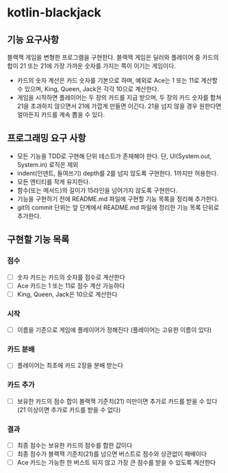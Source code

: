 # kotlin-blackjack

## 기능 요구사항
블랙잭 게임을 변형한 프로그램을 구현한다. 블랙잭 게임은 딜러와 플레이어 중 카드의 합이 21 또는 21에 가장 가까운 숫자를 가지는 쪽이 이기는 게임이다.

 - 카드의 숫자 계산은 카드 숫자를 기본으로 하며, 예외로 Ace는 1 또는 11로 계산할 수 있으며, King, Queen, Jack은 각각 10으로 계산한다.
 - 게임을 시작하면 플레이어는 두 장의 카드를 지급 받으며, 두 장의 카드 숫자를 합쳐 21을 초과하지 않으면서 21에 가깝게 만들면 이긴다. 21을 넘지 않을 경우 원한다면 얼마든지 카드를 계속 뽑을 수 있다.

## 프로그래밍 요구 사항
 - 모든 기능을 TDD로 구현해 단위 테스트가 존재해야 한다. 단, UI(System.out, System.in) 로직은 제외
 - indent(인덴트, 들여쓰기) depth를 2를 넘지 않도록 구현한다. 1까지만 허용한다.
 - 모든 엔티티를 작게 유지한다.
 - 함수(또는 메서드)의 길이가 15라인을 넘어가지 않도록 구현한다.
 - 기능을 구현하기 전에 README.md 파일에 구현할 기능 목록을 정리해 추가한다.
 - git의 commit 단위는 앞 단계에서 README.md 파일에 정리한 기능 목록 단위로 추가한다.

## 구현할 기능 목록
### 점수
 - [ ] 숫자 카드는 카드의 숫자를 점수로 계산한다
 - [ ] Ace 카드는 1 또는 11로 점수 계산 가능하다
 - [ ] King, Queen, Jack은 10으로 계산한다

### 시작
 - [ ] 이름을 기준으로 게임에 플레이어가 정해진다 (플레이어는 고유한 이름이 있다)

### 카드 분배
 - [ ] 플레이어는 최초에 카드 2장을 분배 받는다

### 카드 추가
 - [ ] 보유한 카드의 점수 합이 블랙잭 기준치(21) 미만이면 추가로 카드를 받을 수 있다 (21 이상이면 추가로 카드를 받을 수 없다)

### 결과
 - [ ] 최종 점수는 보유한 카드의 점수를 합한 값이다
 - [ ] 최종 점수가 블랙잭 기준치(21)를 넘으면 버스트로 점수와 상관없이 패배이다
 - [ ] Ace 카드는 가능한 한 버스트 되지 않고 가장 큰 점수를 받을 수 있도록 계산한다
